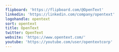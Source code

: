 ```yaml
---
flipboard: 'https://flipboard.com/@OpenText'
linkedin: 'https://linkedin.com/company/opentext'
logohandle: opentext
sort: opentext
title: OpenText
twitter: OpenText
website: 'https://www.opentext.com/'
youtube: 'https://youtube.com/user/opentextcorp'
---
```

